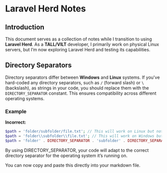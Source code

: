 # Laravel Herd Notes

## Introduction

This document serves as a collection of notes while I transition to using **Laravel Herd**. As a **TALL/VILT** developer, I primarily work on physical Linux servers, but I’m now exploring Laravel Herd and testing its capabilities.

## Directory Separators

Directory separators differ between **Windows** and **Linux** systems. If you've hard-coded any directory separators, such as `/` (forward slash) or `\` (backslash), as strings in your code, you should replace them with the `DIRECTORY_SEPARATOR` constant. This ensures compatibility across different operating systems.

### Example

**Incorrect:**
```php
$path = 'folder/subfolder/file.txt'; // This will work on Linux but not on Windows
$path = 'folder\\subfolder\\file.txt'; // This will work on Windows but not on Linux
$path = 'folder' . DIRECTORY_SEPARATOR . 'subfolder' . DIRECTORY_SEPARATOR . 'file.txt'; // This works on both Linux and Windows
```
By using DIRECTORY_SEPARATOR, your code will adapt to the correct directory separator for the operating system it’s running on.

You can now copy and paste this directly into your markdown file.
